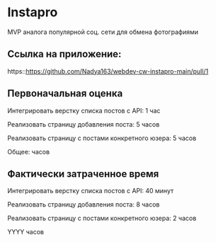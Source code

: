 # Instapro

MVP аналога популярной соц. сети для обмена фотографиями

## Ссылка на приложение:

https::https://github.com/Nadya163/webdev-cw-instapro-main/pull/1

## Первоначальная оценка
 
Интегрировать верстку списка постов с API:
1 час

Реализовать страницу добавления поста:
5 часов

Реализовать страницу с постами конкретного юзера:
5 часов

Общее:
 часов

## Фактически затраченное время

Интегрировать верстку списка постов с API:
40 минут

Реализовать страницу добавления поста:
8 часов

Реализовать страницу с постами конкретного юзера:
2 часов


YYYY часов
